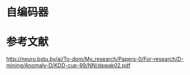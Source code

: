 # 自编码器

# 参考文献
http://neuro.bstu.by/ai/To-dom/My_research/Papers-0/For-research/D-mining/Anomaly-D/KDD-cup-99/NN/dawak02.pdf